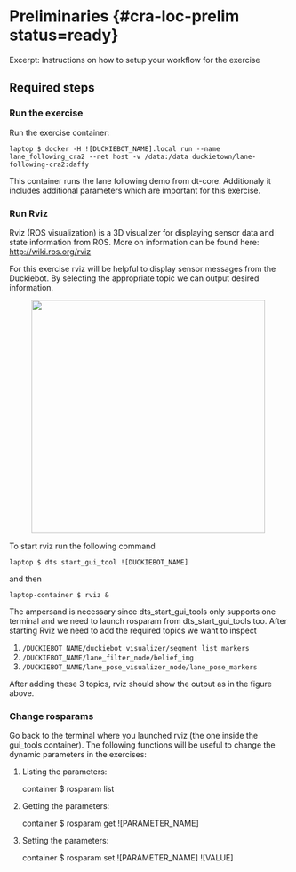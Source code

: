 # Preliminaries {#cra-loc-prelim status=ready}

Excerpt: Instructions on how to setup your workflow for the exercise 

## Required steps

### Run the exercise 

Run the exercise container:

    laptop $ docker -H ![DUCKIEBOT_NAME].local run --name lane_following_cra2 --net host -v /data:/data duckietown/lane-following-cra2:daffy

This container runs the lane following demo from dt-core. Additionaly it includes additional parameters which are important for this exercise.


### Run Rviz

Rviz (ROS visualization) is a 3D visualizer for displaying sensor data and state information from ROS. More on information can be found here: http://wiki.ros.org/rviz

For this exercise rviz will be helpful to display sensor messages from the Duckiebot. By selecting the appropriate topic we can output desired information.

<figure>
<img style="width:30em" src="images/rosviz_screenshot.png"/>
</figure>

To start rviz run the following command

    laptop $ dts start_gui_tool ![DUCKIEBOT_NAME]

and then

    laptop-container $ rviz &

The ampersand is necessary since dts_start_gui_tools only supports one terminal and we need to launch rosparam from dts_start_gui_tools too. After starting Rviz we need to add the required topics we want to inspect

1. `/DUCKIEBOT_NAME/duckiebot_visualizer/segment_list_markers`
2. `/DUCKIEBOT_NAME/lane_filter_node/belief_img`
3. `/DUCKIEBOT_NAME/lane_pose_visualizer_node/lane_pose_markers`

After adding these 3 topics, rviz should show the output as in the figure above.

### Change rosparams

Go back to the terminal where you launched rviz (the one inside the gui_tools container). The following functions will be useful to change the dynamic parameters in the exercises:

1) Listing the parameters:

    container $ rosparam list

2) Getting the parameters:

    container $ rosparam get ![PARAMETER_NAME]

3) Setting the parameters:

    container $ rosparam set ![PARAMETER_NAME] ![VALUE]


